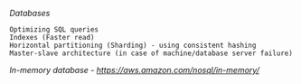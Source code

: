   
*Databases*

    Optimizing SQL queries
    Indexes (Faster read)
    Horizontal partitioning (Sharding) - using consistent hashing
    Master-slave architecture (in case of machine/database server failure)
    
*In-memory database* - *https://aws.amazon.com/nosql/in-memory/*
